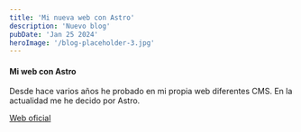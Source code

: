 ```yaml
---
title: 'Mi nueva web con Astro'
description: 'Nuevo blog'
pubDate: 'Jan 25 2024'
heroImage: '/blog-placeholder-3.jpg'
---
```


#### Mi web con Astro

Desde hace varios años he probado en mi propia web diferentes CMS. En la actualidad me he decido por Astro.

<a href="https://astro.build/">Web oficial</a>